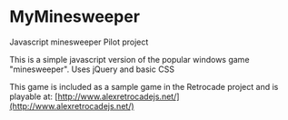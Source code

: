 MyMinesweeper
=============

Javascript minesweeper Pilot project

This is a simple javascript version of the popular windows game "minesweeper".
Uses jQuery and basic CSS

This game is included as a sample game in the Retrocade project and is playable at:
[http://www.alexretrocadejs.net/](http://www.alexretrocadejs.net/)
